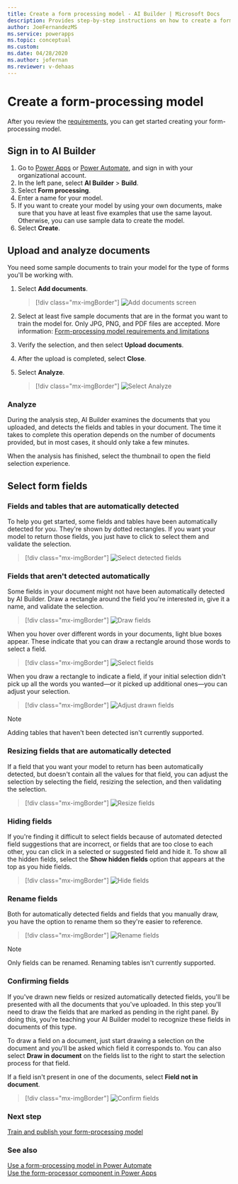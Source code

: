 ```yaml
---
title: Create a form processing model - AI Builder | Microsoft Docs
description: Provides step-by-step instructions on how to create a form processing model in AI Builder.
author: JoeFernandezMS
ms.service: powerapps
ms.topic: conceptual
ms.custom: 
ms.date: 04/28/2020
ms.author: jofernan
ms.reviewer: v-dehaas
---
```


# Create a form-processing model

After you review the [requirements](form-processing-model-requirements.md), you can get started creating your form-processing model.

## Sign in to AI Builder

1. Go to [Power Apps](https://make.powerapps.com/) or [Power Automate](https://flow.microsoft.com/signin), and sign in with your organizational account.
1. In the left pane, select **AI Builder** > **Build**.
1. Select **Form processing**.
1. Enter a name for your model.
1. If you want to create your model by using your own documents, make sure that you have at least five examples that use the same layout. Otherwise, you can use sample data to create the model.
1. Select **Create**.

## Upload and analyze documents

You need some sample documents to train your model for the type of forms you'll be working with.

1. Select **Add documents**.
 
   > [!div class="mx-imgBorder"]
   > ![Add documents screen](media/form-add-documents.png "Add documents screen")

1. Select at least five sample documents that are in the format you want to train the model for. Only JPG, PNG, and PDF files are accepted. More information: [Form-processing model requirements and limitations](form-processing-model-requirements.md)<!--note from editor: You generally want to avoid "more info"-type links in a procedure so as not to sidetrack the reader.-->
1. Verify the selection, and then select **Upload documents**.
1. After the upload is completed, select **Close**.
1. Select **Analyze**.

   > [!div class="mx-imgBorder"]
   > ![Select Analyze](media/form-analyze.png "Select Analyze")

### Analyze

During the analysis step, AI Builder examines the documents that you uploaded, and detects the fields and tables in your document. The time it takes to complete this operation depends on the number of documents provided, but in most cases, it should only take a few minutes.

When the analysis has finished, select the thumbnail to open the field selection experience.

## Select form fields

### Fields and tables that are automatically detected

To help you get started, some fields and tables have been automatically detected for you. They're shown by dotted rectangles. If you want your model to return those fields, you just have to click to select them and validate the selection.

   > [!div class="mx-imgBorder"]
   > ![Select detected fields](media/form-processing-detected-fields.gif "Select detected fields")

### Fields that aren't detected automatically

Some fields in your document might not have been automatically detected by AI Builder. Draw a rectangle around the field you're interested in, give it a name, and validate the selection. 

   > [!div class="mx-imgBorder"]
   > ![Draw fields](media/form-processing-undetected-fields.gif "Draw fields")

When you hover over different words in your documents, light blue boxes appear. These indicate<!--Edit assumes you do mean the boxes here.--> that you can draw a rectangle around those words to select a field.

   > [!div class="mx-imgBorder"]
   > ![Select fields](media/form-select-fields.png "Select fields")

When you draw a rectangle to indicate a field, if your initial selection didn't pick up all the words you wanted&mdash;or it picked up additional ones&mdash;you can adjust your selection.

   > [!div class="mx-imgBorder"]
   > ![Adjust drawn fields](media/form-processing-undetected-fields-2.gif "Adjust drawn fields")

> [!NOTE] 
> Adding tables that haven't been detected isn't currently supported.

### Resizing fields that are automatically detected

If a field that you want your model to return has been automatically detected, but doesn't contain all the values for that field, you can adjust the selection by selecting the field, resizing the selection, and then validating the selection.

   > [!div class="mx-imgBorder"]
   > ![Resize fields](media/form-processing-resize-selection.gif "Resize fields")

### Hiding fields

If you're finding it difficult to select fields because of automated detected field suggestions that are incorrect, or fields that are too close to each other, you can click in<!--Via Writing Style Guide. If this doesn't work, it can be simply "click" (just not "click on"). --> a selected or suggested field and hide it. To show all the hidden fields, select the **Show hidden fields** option that appears at the top as you hide fields. 

   > [!div class="mx-imgBorder"]
   > ![Hide fields](media/form-processing-hide-fields.gif "Hide fields")

### Rename fields

Both for automatically detected fields and fields that you manually draw, you have the option to rename them so they're easier to reference.

   > [!div class="mx-imgBorder"]
   > ![Rename fields](media/form-processing-rename.gif "Rename fields")

> [!NOTE] 
> Only fields can be renamed. Renaming tables isn't currently supported.

### Confirming fields

If you've drawn new fields or resized automatically detected fields, you'll be presented with all the documents that you've uploaded. In this step you'll need to draw the fields that are marked as pending in the right panel. By doing this, you're teaching your AI Builder model to recognize these fields in documents of this type.

To draw a field on a document, just start drawing a selection on the document and you'll be asked which field it corresponds to. You can also select **Draw in document** on the fields list to the right to start the selection process for that field.

If a field isn't present in one of the documents, select **Field not in document**. 

   > [!div class="mx-imgBorder"]
   > ![Confirm fields](media/form-processing-confirm-fields.gif "Confirm fields")

### Next step

[Train and publish your form-processing model](form-processing-train.md)

### See also

[Use a form-processing model in Power Automate](form-processing-model-in-flow.md)  
[Use the form-processor component in Power Apps](form-processor-component-in-powerapps.md)
